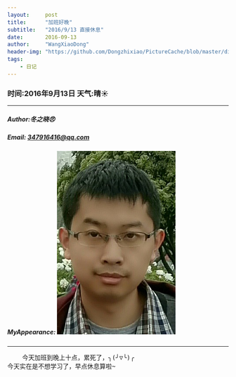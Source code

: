```yaml
---
layout:     post
title:      "加班好晚"
subtitle:   "2016/9/13 直接休息"
date:       2016-09-13
author:     "WangXiaoDong"
header-img: "https://github.com/Dongzhixiao/PictureCache/blob/master/diaryPic/20160912.jpg?raw=true"
tags:
    - 日记
---
```


### 时间:2016年9月13日 天气:晴:sunny:

-----
#####   Author:冬之晓:angry:
#####   Email: 347916416@qq.com
#####   MyAppearance: ![MyAppearance](https://github.com/Dongzhixiao/PictureCache/raw/master/MyPicture.JPG "我的头像")
----------

<pre>
    今天加班到晚上十点，累死了，╮(╯▽╰)╭
今天实在是不想学习了，早点休息算啦~
</pre>

